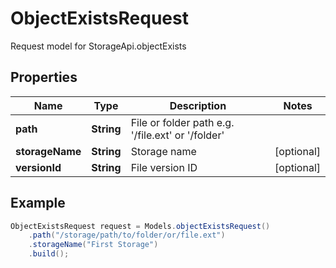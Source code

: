 # ObjectExistsRequest

Request model for StorageApi.objectExists

## Properties

Name | Type | Description | Notes
---- | ---- | ----------- | -----
**path** | **String**| File or folder path e.g. '/file.ext' or '/folder' |
**storageName** | **String**| Storage name | [optional]
**versionId** | **String**| File version ID | [optional]

## Example
```java
ObjectExistsRequest request = Models.objectExistsRequest()
    .path("/storage/path/to/folder/or/file.ext")
    .storageName("First Storage")
    .build();
```

